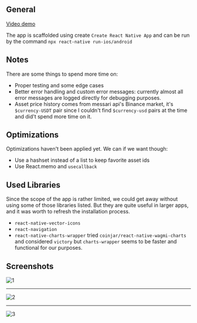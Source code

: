 ## General

[Video demo](https://www.youtube.com/watch?v=aNg5kDxL6mU)

The app is scaffolded using create `Create React Native App` and can be run
by the command `npx react-native run-ios/android`

## Notes

There are some things to spend more time on:

- Proper testing and some edge cases
- Better error handling and custom error messages: currently almost all error messages are logged directly for debugging purposes.
- Asset price history comes from messari api's Binance market, it's `$currency-USDT` pair since I couldn't find `$currency-usd` pairs at the time and did't spend more time on it.

## Optimizations

Optimizations haven't been applied yet. We can if we want though:

- Use a hashset instead of a list to keep favorite asset ids
- Use React.memo and `usecallback`

## Used Libraries

Since the scope of the app is rather limited, we could get away without using some of those libraries listed. But they are quite useful in larger apps, and it was worth to refresh the installation process.

- `react-native-vector-icons`
- `react-navigation`
- `react-native-charts-wrapper` tried `coinjar/react-native-wagmi-charts` and considered `victory`
  but `charts-wrapper` seems to be faster and functional for our purposes.

## Screenshots

![1](https://i.ibb.co/dJBKTZm/1.png)

---

![2](https://i.ibb.co/fvck9sH/2.png)

---

![3](https://i.ibb.co/7RRQFz0/3.png)

